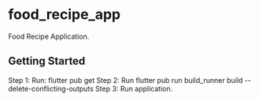 # food_recipe_app

Food Recipe Application.

## Getting Started

Step 1:
    Run: flutter pub get
Step 2:
    Run flutter pub run build_runner build --delete-conflicting-outputs
Step 3:
    Run application.